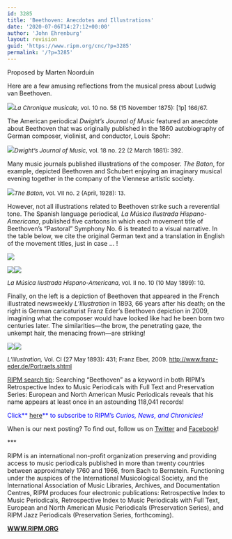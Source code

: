 ```yaml
---
id: 3285
title: 'Beethoven: Anecdotes and Illustrations'
date: '2020-07-06T14:27:12+00:00'
author: 'John Ehrenburg'
layout: revision
guid: 'https://www.ripm.org/cnc/?p=3285'
permalink: '/?p=3285'
---
```


Proposed by Marten Noorduin

Here are a few amusing reflections from the musical press about Ludwig van Beethoven.

![](http://www.ripm.org/cnc/wp-content/uploads/2018/03/1-beethoven.jpg)<span style="font-size: 10pt;">*La Chronique musicale,* vol. 10 no. 58 (15 November 1875): \[1p\] 166/67.</span>

The American periodical *Dwight’s Journal of Music* featured an anecdote about Beethoven that was originally published in the 1860 autobiography of German composer, violinist, and conductor, Louis Spohr:

![](http://www.ripm.org/cnc/wp-content/uploads/2018/03/2.1-beethoven.jpg)<span style="font-size: 10pt;">*Dwight’s Journal of Music*, vol. 18 no. 22 (2 March 1861): 392.</span>

Many music journals published illustrations of the composer. *The Baton*, for example, depicted Beethoven and Schubert enjoying an imaginary musical evening together in the company of the Viennese artistic society.

![](http://www.ripm.org/cnc/wp-content/uploads/2018/03/3-beethoven.jpg)<span style="font-size: 10pt;">*The Baton*, vol. VII no. 2 (April, 1928): 13.</span>

However, not all illustrations related to Beethoven strike such a reverential tone. The Spanish language periodical, *La Música Ilustrada Hispano-Americana*, published five cartoons in which each movement title of Beethoven’s “Pastoral” Symphony No. 6 is treated to a visual narrative. In the table below, we cite the original German text and a translation in English of the movement titles, just in case … !

![](http://www.ripm.org/cnc/wp-content/uploads/2018/03/1-Beethoven-final.jpg)

![](http://www.ripm.org/cnc/wp-content/uploads/2018/03/7-beethoven-final.jpg)![](http://www.ripm.org/cnc/wp-content/uploads/2018/03/6-beethoven-final.jpg)

<span style="font-size: 10pt;">*La Música Ilustrada Hispano-Americana*, vol. II no. 10 (10 May 1899): 10.</span>

Finally, on the left is a depiction of Beethoven that appeared in the French illustrated newsweekly *L’Illustration* in 1893, 66 years after his death; on the right is German caricaturist Franz Eder’s Beethoven depiction in 2009, imagining what the composer would have looked like had he been born two centuries later. The similarities—the brow, the penetrating gaze, the unkempt hair, the menacing frown—are striking!

![](http://www.ripm.org/cnc/wp-content/uploads/2018/03/1-Beethoven.jpg)![](http://www.ripm.org/cnc/wp-content/uploads/2018/03/6-beethoven.jpg)

<span style="font-size: 10pt;">*L’Illustration,* Vol. CI (27 May 1893): 431; Franz Eber, 2009. <http://www.franz-eder.de/Portraets.shtml></span>

<u>RIPM search tip</u>: Searching “Beethoven” as a keyword in both RIPM’s Retrospective Index to Music Periodicals with Full Text and Preservation Series: European and North American Music Periodicals reveals that his name appears at least once in an astounding 118,041 records!

<span style="color: #0000ff;">Click**<span style="color: #ff0000;"> [here](http://ripm.org/?page=cncsubscribe)</span>** to subscribe to RIPM’s *Curios, News, and Chronicles!* </span>

When is our next posting? To find out, follow us on [Twitter](https://twitter.com/RIPMCenter) and [Facebook](https://www.facebook.com/RIPMCenter/)!

\*\*\*

RIPM is an international non-profit organization preserving and providing access to music periodicals published in more than twenty countries between approximately 1760 and 1966, from Bach to Bernstein. Functioning under the auspices of the International Musicological Society, and the International Association of Music Libraries, Archives, and Documentation Centres, RIPM produces four electronic publications: Retrospective Index to Music Periodicals, Retrospective Index to Music Periodicals with Full Text, European and North American Music Periodicals (Preservation Series), and RIPM Jazz Periodicals (Preservation Series, forthcoming).

[**WWW.RIPM.ORG**](http://www.ripm.org/)